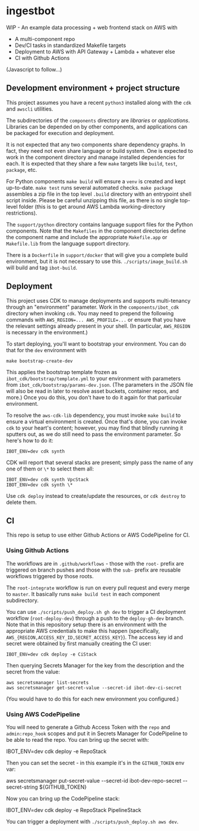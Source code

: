 # ingestbot

WIP - An example data processing + web frontend stack on AWS with

* A multi-component repo
* Dev/CI tasks in standardized Makefile targets
* Deployment to AWS with API Gateway + Lambda + whatever else
* CI with Github Actions

(Javascript to follow...)

## Development environment + project structure

This project assumes you have a recent `python3` installed along with the `cdk` and `awscli` utilities.

The subdirectories of the `components` directory are _libraries_ or _applications_. Libraries can be depended on by other components, and applications can be packaged for execution and deployment.

It is not expected that any two components share dependency graphs. In fact, they need not even share language or build system. One is expected to work in the component directory and manage installed dependencies for each. It is expected that they share a few `make` targets like `build`, `test`, `package`, etc.

For Python components `make build` will ensure a `venv` is created and kept up-to-date. `make test` runs several automated checks. `make package` assembles a zip file in the top level `.build` directory with an entrypoint shell script inside. Please be careful unzipping this file, as there is no single top-level folder (this is to get around AWS Lambda working-directory restrictions).

The `support/python` directory contains language support files for the Python components. Note that the `Makefiles` in the component directories define the component name and include the appropriate `Makefile.app` or `Makefile.lib` from the language support directory.

There is a `Dockerfile` in `support/docker` that will give you a complete build environment, but it is not necessary to use this. `./scripts/image_build.sh` will build and tag `ibot-build`.

## Deployment

This project uses CDK to manage deployments and supports multi-tenancy through an "environment" parameter. Work in the `components/ibot_cdk` directory when invoking `cdk`. You may need to prepend the following commands with `AWS_REGION=... AWS_PROFILE=...` or ensure that you have the relevant settings already present in your shell. (In particular, `AWS_REGION` is necessary in the environment.)

To start deploying, you'll want to bootstrap your environment. You can do that for the `dev` environment with

    make bootstrap-create-dev

This applies the bootstrap template frozen as `ibot_cdk/bootstrap/template.yml` to your environment with parameters from `ibot_cdk/bootstrap/params-dev.json`. (The parameters in the JSON file will also be read in later to resolve asset buckets, container repos, and more.) Once you do this, you don't have to do it again for that particular environment.

To resolve the `aws-cdk-lib` dependency, you must invoke `make build` to ensure a virtual environment is created. Once that's done, you can invoke `cdk` to your heart's content; however, you may find that blindly running it sputters out, as we do still need to pass the environment parameter. So here's how to do it:

    IBOT_ENV=dev cdk synth

CDK will report that several stacks are present; simply pass the name of any one of them or `\*` to select them all:

    IBOT_ENV=dev cdk synth VpcStack
    IBOT_ENV=dev cdk synth \*

Use `cdk deploy` instead to create/update the resources, or `cdk destroy` to delete them.

## CI

This repo is setup to use either Github Actions or AWS CodePipeline for CI.

### Using Github Actions

The workflows are in `.github/workflows` - those with the `root-` prefix are triggered on branch pushes and those with the `sub-` prefix are reusable workflows triggered by those roots.

The `root-integrate` workflow is run on every pull request and every merge to `master`. It basically runs `make build test` in each component subdirectory.

You can use `./scripts/push_deploy.sh gh dev` to trigger a CI deployment workflow (`root-deploy-dev`) through a push to the `deploy-gh-dev` branch. Note that in this repository setup there is an environment with the appropriate AWS credentials to make this happen (specifically, `AWS_{REGION,ACCESS_KEY_ID,SECRET_ACCESS_KEY}`). The access key id and secret were obtained by first manually creating the CI user:

    IBOT_ENV=dev cdk deploy -e CiStack

Then querying Secrets Manager for the key from the description and the secret from the value:

    aws secretsmanager list-secrets
    aws secretsmanager get-secret-value --secret-id ibot-dev-ci-secret

(You would have to do this for each new environment you configured.)

### Using AWS CodePipeline

You will need to generate a Github Access Token with the `repo` and `admin:repo_hook` scopes and put it in Secrets Manager for CodePipeline to be able to read the repo. You can bring up the secret with:

  IBOT_ENV=dev cdk deploy -e RepoStack

Then you can set the secret - in this example it's in the `GITHUB_TOKEN` env var:

  aws secretsmanager put-secret-value --secret-id ibot-dev-repo-secret --secret-string ${GITHUB_TOKEN}

Now you can bring up the CodePipeline stack:

  IBOT_ENV=dev cdk deploy -e RepoStack PipelineStack

You can trigger a deployment with `./scripts/push_deploy.sh aws dev`.
